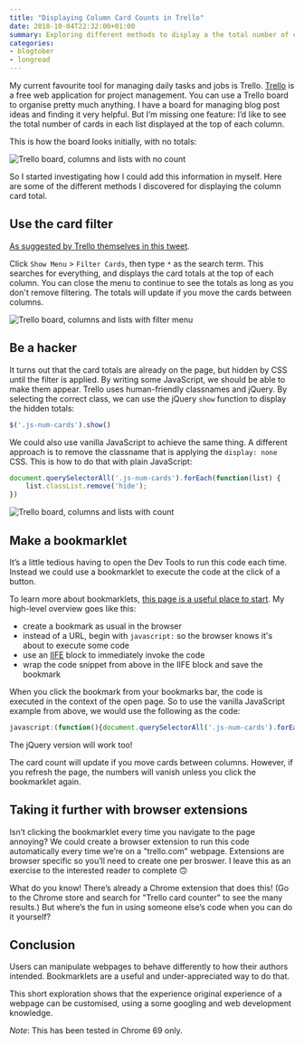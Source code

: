 ```yaml
---
title: "Displaying Column Card Counts in Trello"
date: 2018-10-04T22:32:00+01:00
summary: Exploring different methods to display a the total number of cards in a Trello board list
categories:
- blogtober
- longread
---
```


My current favourite tool for managing daily tasks and jobs is Trello. [Trello](https://trello.com/) is a free web application for project management. You can use a Trello board to organise pretty much anything. I have a board for managing blog post ideas and finding it very helpful. But I’m missing one feature: I’d like to see the total number of cards in each list displayed at the top of each column.

This is how the board looks initially, with no totals:

![Trello board, columns and lists with no count](/images/trello-no-count.png)

So I started investigating how I could add this information in myself. Here are some of the different methods I discovered for displaying the column card total.

## Use the card filter

[As suggested by Trello themselves in this tweet](https://twitter.com/trello/status/601037166462898177?lang=en).

Click `Show Menu` > `Filter Cards`, then type `*` as the search term. This searches for everything, and displays the card totals at the top of each column. You can close the menu to continue to see the totals as long as you don't remove filtering. The totals will update if you move the cards between columns.

![Trello board, columns and lists with filter menu](/images/trello-filter.png)

## Be a hacker

It turns out that the card totals are already on the page, but hidden by CSS until the filter is applied. By writing some JavaScript, we should be able to make them appear. Trello uses human-friendly classnames and jQuery. By selecting the correct class, we can use the jQuery `show` function to display the hidden totals:

```js
$('.js-num-cards').show()
```

We could also use vanilla JavaScript to achieve the same thing. A different approach is to remove the classname that is applying the `display: none` CSS. This is how to do that with plain JavaScript:

```js
document.querySelectorAll('.js-num-cards').forEach(function(list) {
    list.classList.remove('hide');
})
```

![Trello board, columns and lists with count](/images/trello-jquery.png)

## Make a bookmarklet

It’s a little tedious having to open the Dev Tools to run this code each time. Instead we could use a bookmarklet to execute the code at the click of a button.

To learn more about bookmarklets, [this page is a useful place to start](https://gist.github.com/caseywatts/c0cec1f89ccdb8b469b1). My high-level overview goes like this:

- create a bookmark as usual in the browser
- instead of a URL, begin with `javascript:` so the browser knows it's about to execute some code
- use an [IIFE](https://developer.mozilla.org/en-US/docs/Glossary/IIFE) block to immediately invoke the code
- wrap the code snippet from above in the IIFE block and save the bookmark

When you click the bookmark from your bookmarks bar, the code is executed in the context of the open page. So to use the vanilla JavaScript example from above, we would use the following as the code:

```js
javascript:(function(){document.querySelectorAll('.js-num-cards').forEach(function(list) { list.classList.remove('hide'); })})();
```

The jQuery version will work too!

The card count will update if you move cards between columns. However, if you refresh the page, the numbers will vanish unless you click the bookmarklet again.

## Taking it further with browser extensions

Isn’t clicking the bookmarklet every time you navigate to the page annoying? We could create a browser extension to run this code automatically every time we’re on a "trello.com" webpage. Extensions are browser specific so you’ll need to create one per broswer. I leave this as an exercise to the interested reader to complete 🙃

What do you know! There’s already a Chrome extension that does this! (Go to the Chrome store and search for "Trello card counter" to see the many results.) But where’s the fun in using someone else’s code when you can do it yourself?

## Conclusion

Users can manipulate webpages to behave differently to how their authors intended. Bookmarklets are a useful and under-appreciated way to do that.

This short exploration shows that the experience original experience of a webpage can be customised, using a some googling and web development knowledge.

_Note_: This has been tested in Chrome 69 only.
